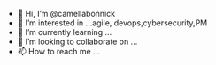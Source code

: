 - 👋 Hi, I’m @camellabonnick
- 👀 I’m interested in ...agile, devops,cybersecurity,PM
- 🌱 I’m currently learning ...
- 💞️ I’m looking to collaborate on ...
- 📫 How to reach me ...

<!---
camellabonnick/camellabonnick is a ✨ special ✨ repository because its `README.md` (this file) appears on your GitHub profile.
You can click the Preview link to take a look at your changes.
--->
